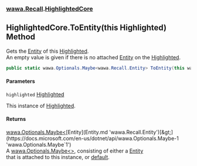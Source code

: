 ### [wawa.Recall](wawa.Recall.md 'wawa.Recall').[HighlightedCore](HighlightedCore.md 'wawa.Recall.HighlightedCore')

## HighlightedCore.ToEntity(this Highlighted) Method

Gets the [Entity](Entity.md 'wawa.Recall.Entity') of this [Highlighted](Highlighted.md 'wawa.Recall.Highlighted').  
An empty value is given if there is no attached [Entity](Entity.md 'wawa.Recall.Entity') on the [Highlighted](Highlighted.md 'wawa.Recall.Highlighted').

```csharp
public static wawa.Optionals.Maybe<wawa.Recall.Entity> ToEntity(this wawa.Recall.Highlighted highlighted);
```
#### Parameters

<a name='wawa.Recall.HighlightedCore.ToEntity(thiswawa.Recall.Highlighted).highlighted'></a>

`highlighted` [Highlighted](Highlighted.md 'wawa.Recall.Highlighted')

This instance of [Highlighted](Highlighted.md 'wawa.Recall.Highlighted').

#### Returns
[wawa.Optionals.Maybe&lt;](https://docs.microsoft.com/en-us/dotnet/api/wawa.Optionals.Maybe-1 'wawa.Optionals.Maybe`1')[Entity](Entity.md 'wawa.Recall.Entity')[&gt;](https://docs.microsoft.com/en-us/dotnet/api/wawa.Optionals.Maybe-1 'wawa.Optionals.Maybe`1')  
A [wawa.Optionals.Maybe&lt;&gt;](https://docs.microsoft.com/en-us/dotnet/api/wawa.Optionals.Maybe-1 'wawa.Optionals.Maybe`1'), consisting of either a [Entity](Entity.md 'wawa.Recall.Entity')  
that is attached to this instance, or [default](https://docs.microsoft.com/en-us/dotnet/csharp/language-reference/keywords/default 'https://docs.microsoft.com/en-us/dotnet/csharp/language-reference/keywords/default').